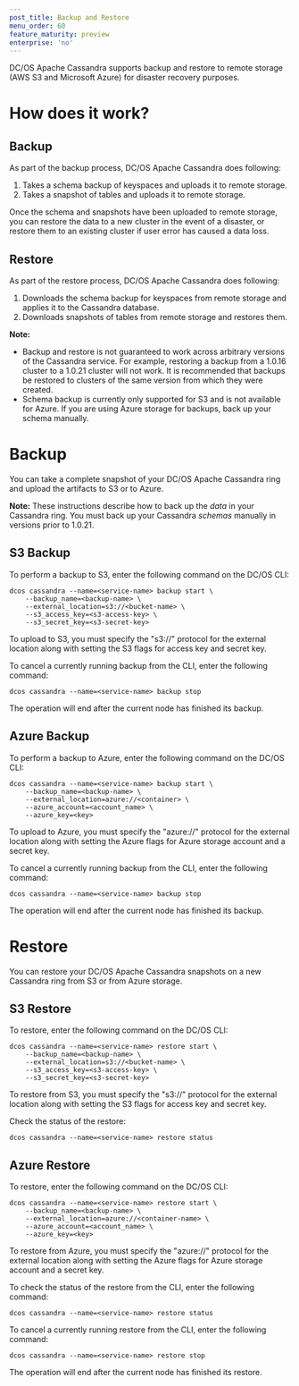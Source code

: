 ```yaml
---
post_title: Backup and Restore
menu_order: 60
feature_maturity: preview
enterprise: 'no'
---
```


DC/OS Apache Cassandra supports backup and restore to remote storage (AWS S3 and Microsoft Azure) for disaster recovery purposes.

# How does it work?

## Backup

As part of the backup process, DC/OS Apache Cassandra does following:

1. Takes a schema backup of keyspaces and uploads it to remote storage.
2. Takes a snapshot of tables and uploads it to remote storage.

Once the schema and snapshots have been uploaded to remote storage, you can restore the data to a new cluster in the event of a disaster, or restore them to an existing cluster if user error has caused a data loss.

## Restore

As part of the restore process, DC/OS Apache Cassandra does following:

1. Downloads the schema backup for keyspaces from remote storage and applies it to the Cassandra database.
2. Downloads snapshots of tables from remote storage and restores them.

**Note:**
* Backup and restore is not guaranteed to work across arbitrary versions of the Cassandra service. For example, restoring a backup from a 1.0.16 cluster to a 1.0.21 cluster will not work. It is recommended that backups be restored to clusters of the same version from which they were created.
* Schema backup is currently only supported for S3 and is not available for Azure. If you are using Azure storage for backups, back up your schema manually.

# Backup

You can take a complete snapshot of your DC/OS Apache Cassandra ring and upload the artifacts to S3 or to Azure.

**Note:** These instructions describe how to back up the _data_ in your Cassandra ring. You must back up your Cassandra _schemas_ manually in versions prior to 1.0.21.

## S3 Backup

To perform a backup to S3, enter the following command on the DC/OS CLI:

```
dcos cassandra --name=<service-name> backup start \
    --backup_name=<backup-name> \
    --external_location=s3://<bucket-name> \
    --s3_access_key=<s3-access-key> \
    --s3_secret_key=<s3-secret-key>
```

To upload to S3, you must specify the "s3://" protocol for the external location along with setting the S3 flags for access key and secret key.


To cancel a currently running backup from the CLI, enter the following command:

```
dcos cassandra --name=<service-name> backup stop
```

The operation will end after the current node has finished its backup.

## Azure Backup

To perform a backup to Azure, enter the following command on the DC/OS CLI:

```
dcos cassandra --name=<service-name> backup start \
    --backup_name=<backup-name> \
    --external_location=azure://<container> \
    --azure_account=<account_name> \
    --azure_key=<key>
```

To upload to Azure, you must specify the "azure://" protocol for the external location along with setting the Azure flags for Azure storage account and a secret key.

To cancel a currently running backup from the CLI, enter the following command:

```
dcos cassandra --name=<service-name> backup stop
```

The operation will end after the current node has finished its backup.

# Restore

You can restore your DC/OS Apache Cassandra snapshots on a new Cassandra ring from S3 or from Azure storage.

## S3 Restore

To restore, enter the following command on the DC/OS CLI:

```
dcos cassandra --name=<service-name> restore start \
    --backup_name=<backup-name> \
    --external_location=s3://<bucket-name> \
    --s3_access_key=<s3-access-key> \
    --s3_secret_key=<s3-secret-key>
```

To restore from S3, you must specify the "s3://" protocol for the external location along with setting the S3 flags for access key and secret key.

Check the status of the restore:

```
dcos cassandra --name=<service-name> restore status
```

## Azure Restore

To restore, enter the following command on the DC/OS CLI:

```
dcos cassandra --name=<service-name> restore start \
    --backup_name=<backup-name> \
    --external_location=azure://<container-name> \
    --azure_account=<account_name> \
    --azure_key=<key>
```

To restore from Azure, you must specify the "azure://" protocol for the external location along with setting the Azure flags for Azure storage account and a secret key.

To check the status of the restore from the CLI, enter the following command:

```
dcos cassandra --name=<service-name> restore status
```

To cancel a currently running restore from the CLI, enter the following command:

```
dcos cassandra --name=<service-name> restore stop
```

The operation will end after the current node has finished its restore.

